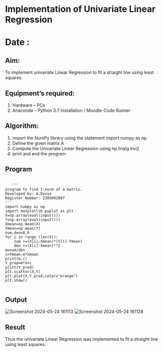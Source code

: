 # Implementation of Univariate Linear Regression
# Date : 
## Aim:
To implement univariate Linear Regression to fit a straight line using least squares.
## Equipment’s required:
1.	Hardware – PCs
2.	Anaconda – Python 3.7 Installation / Moodle-Code Runner
## Algorithm:
1. import the NumPy library using the statement import numpy as np.
2. Define the given matrix A
3. Compute the Univariate Linear Regression using np.linalg.inv()
4. print and end the program
## Program
```

   '''
program to find 1-norm of a matrix.
Developed by: A.Divya
Register Number: 2305002007
'''
import numpy as np 
import matplotlib.pyplot as plt
X=np.array(eval(input()))
Y=np.array(eval(input()))
Xmean=np.mean(X)
Ymean=np.mean(Y)
num,den=0,0
for i in range (len(X)):
    num +=(X[i]-Xmean)*(Y[i]-Ymean)
    den +=(X[i]-Xmean)**2
m=num/den
c=Ymean-m*Xmean
print(m,c)
Y_pred=m*X+c
print(Y_pred)
plt.scatter(X,Y)
plt.plot(X,Y_pred,color="orange")
plt.show()


```
## Output
![Screenshot 2024-05-24 161113](https://github.com/divyaanbu-143/Univariate-Linear-Regression/assets/155506447/7ed7c742-e355-4ea9-8bf3-8c5206d0020d)
![Screenshot 2024-05-24 161128](https://github.com/divyaanbu-143/Univariate-Linear-Regression/assets/155506447/6b4a4766-cfbf-4e54-9fc2-fdec204b1335)



## Result
Thus the univariate Linear Regression was implemented to fit a straight line using least squares.

